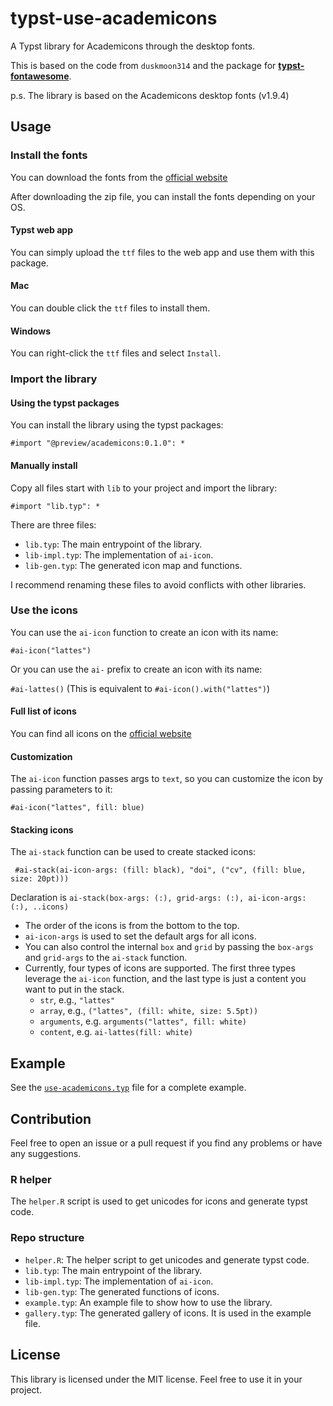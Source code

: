 # typst-use-academicons

A Typst library for Academicons through the desktop fonts.

This is based on the code from `duskmoon314` and the package for [**typst-fontawesome**](https://github.com/duskmoon314/typst-fontawesome).

p.s. The library is based on the Academicons desktop fonts (v1.9.4)

## Usage

### Install the fonts

You can download the fonts from the [official website](https://jpswalsh.github.io/academicons/)

After downloading the zip file, you can install the fonts depending on your OS.

#### Typst web app

You can simply upload the `ttf` files to the web app and use them with this package.

#### Mac

You can double click the `ttf` files to install them.

#### Windows

You can right-click the `ttf` files and select `Install`.

### Import the library

#### Using the typst packages

You can install the library using the typst packages:

`#import "@preview/academicons:0.1.0": *`

#### Manually install

Copy all files start with `lib` to your project and import the library:

`#import "lib.typ": *`

There are three files:

- `lib.typ`: The main entrypoint of the library.
- `lib-impl.typ`: The implementation of `ai-icon`.
- `lib-gen.typ`: The generated icon map and functions.

I recommend renaming these files to avoid conflicts with other libraries.

### Use the icons

You can use the `ai-icon` function to create an icon with its name:

`#ai-icon("lattes")`

Or you can use the `ai-` prefix to create an icon with its name:

`#ai-lattes()` (This is equivalent to `#ai-icon().with("lattes")`)

#### Full list of icons

You can find all icons on the [official website](https://jpswalsh.github.io/academicons/)

#### Customization

The `ai-icon` function passes args to `text`, so you can customize the icon by passing parameters to it:

`#ai-icon("lattes", fill: blue)`

#### Stacking icons

The `ai-stack` function can be used to create stacked icons:

` #ai-stack(ai-icon-args: (fill: black), "doi", ("cv", (fill: blue, size: 20pt)))` 

Declaration is `ai-stack(box-args: (:), grid-args: (:), ai-icon-args: (:), ..icons)`

- The order of the icons is from the bottom to the top.
- `ai-icon-args` is used to set the default args for all icons.
- You can also control the internal `box` and `grid` by passing the `box-args` and `grid-args` to the `ai-stack` function.
- Currently, four types of icons are supported. The first three types leverage the `ai-icon` function, and the last type is just a content you want to put in the stack.
  - `str`, e.g., `"lattes"`
  - `array`, e.g., `("lattes", (fill: white, size: 5.5pt))`
  - `arguments`, e.g. `arguments("lattes", fill: white)`
  - `content`, e.g. `ai-lattes(fill: white)`

## Example

See the [`use-academicons.typ`](https://typst.app/project/rsgOFC4YkwpN7OqtRyiXP3) file for a complete example.

## Contribution

Feel free to open an issue or a pull request if you find any problems or have any suggestions.

### R helper

The `helper.R` script is used to get unicodes for icons and generate typst code. 
### Repo structure

- `helper.R`: The helper script to get unicodes and generate typst code.
- `lib.typ`: The main entrypoint of the library.
- `lib-impl.typ`: The implementation of `ai-icon`.
- `lib-gen.typ`: The generated functions of icons.
- `example.typ`: An example file to show how to use the library.
- `gallery.typ`: The generated gallery of icons. It is used in the example file.

## License

This library is licensed under the MIT license. Feel free to use it in your project.
